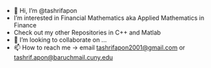 - 👋 Hi, I’m @tashrifapon
-  I’m interested in Financial Mathematics aka Applied Mathematics in Finance
-  Check out my other Repositories in C++ and Matlab
- 💞️ I’m looking to collaborate on ...
- 📫 How to reach me -> email tashrifapon2001@gmail.com or tashrif.apon@baruchmail.cuny.edu

<!---
tashrifapon/tashrifapon is a ✨ special ✨ repository because its `README.md` (this file) appears on your GitHub profile.
You can click the Preview link to take a look at your changes.
--->
